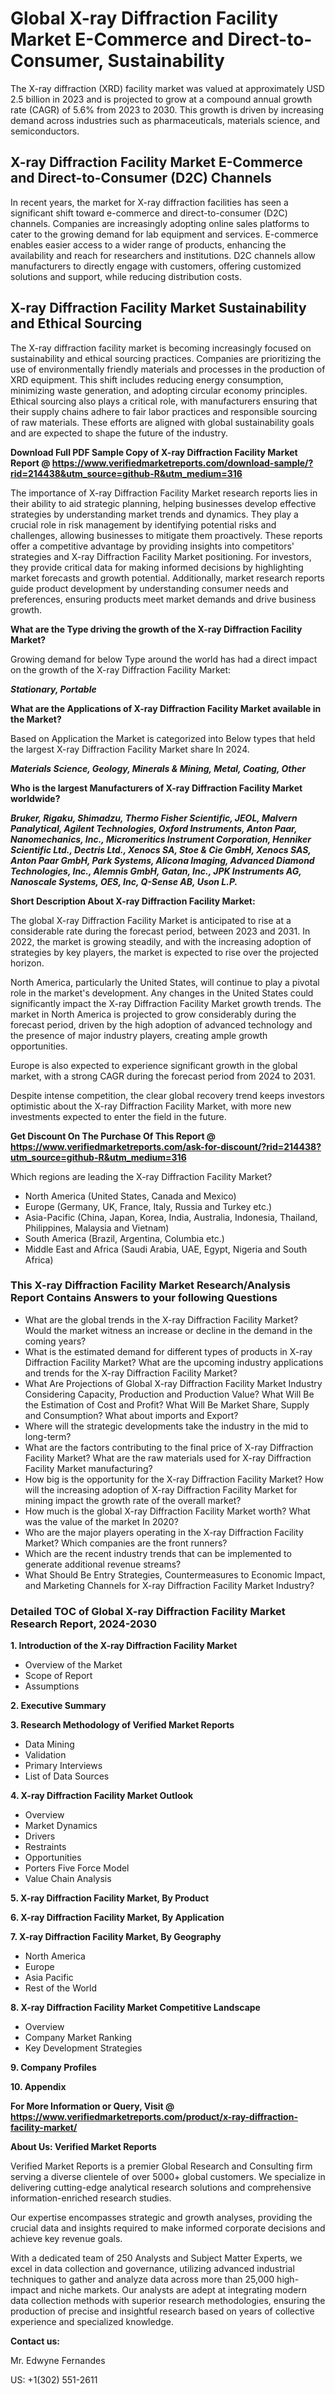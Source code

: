 <h1>Global X-ray Diffraction Facility Market E-Commerce and Direct-to-Consumer, Sustainability</h1><p class=""><p>The X-ray diffraction (XRD) facility market was valued at approximately USD 2.5 billion in 2023 and is projected to grow at a compound annual growth rate (CAGR) of 5.6% from 2023 to 2030. This growth is driven by increasing demand across industries such as pharmaceuticals, materials science, and semiconductors.</p><h2>X-ray Diffraction Facility Market E-Commerce and Direct-to-Consumer (D2C) Channels</h2><p>In recent years, the market for X-ray diffraction facilities has seen a significant shift toward e-commerce and direct-to-consumer (D2C) channels. Companies are increasingly adopting online sales platforms to cater to the growing demand for lab equipment and services. E-commerce enables easier access to a wider range of products, enhancing the availability and reach for researchers and institutions. D2C channels allow manufacturers to directly engage with customers, offering customized solutions and support, while reducing distribution costs.</p><h2>X-ray Diffraction Facility Market Sustainability and Ethical Sourcing</h2><p>The X-ray diffraction facility market is becoming increasingly focused on sustainability and ethical sourcing practices. Companies are prioritizing the use of environmentally friendly materials and processes in the production of XRD equipment. This shift includes reducing energy consumption, minimizing waste generation, and adopting circular economy principles. Ethical sourcing also plays a critical role, with manufacturers ensuring that their supply chains adhere to fair labor practices and responsible sourcing of raw materials. These efforts are aligned with global sustainability goals and are expected to shape the future of the industry.</p></p><p class=""><strong>Download Full PDF Sample Copy of X-ray Diffraction Facility Market Report @ <a href="https://www.verifiedmarketreports.com/download-sample/?rid=214438&utm_source=github-R&utm_medium=316" target="_blank">https://www.verifiedmarketreports.com/download-sample/?rid=214438&utm_source=github-R&utm_medium=316</a></strong></p><p>The importance of&nbsp;X-ray Diffraction Facility Market research reports lies in their ability to aid strategic planning, helping businesses develop effective strategies by understanding market trends and dynamics. They play a crucial role in risk management by identifying potential risks and challenges, allowing businesses to mitigate them proactively. These reports offer a competitive advantage by providing insights into competitors' strategies and X-ray Diffraction Facility Market positioning. For investors, they provide critical data for making informed decisions by highlighting market forecasts and growth potential. Additionally, market research reports guide product development by understanding consumer needs and preferences, ensuring products meet market demands and drive business growth.</p><p><strong>What are the&nbsp;Type driving the growth of the X-ray Diffraction Facility Market?</strong></p><p id="" class="">Growing demand for below Type around the world has had a direct impact on the growth of the X-ray Diffraction Facility Market:</p><p class=""><em><strong>Stationary, Portable</strong></em></p><p class=""><strong>What are the&nbsp;Applications&nbsp;of X-ray Diffraction Facility Market available in the Market?</strong></p><p id="" class="">Based on Application the Market is categorized into Below types that held the largest X-ray Diffraction Facility Market share In 2024.</p><p class=""><em><strong>Materials Science, Geology, Minerals & Mining, Metal, Coating, Other</strong></em></p><p class=""><strong>Who is the largest Manufacturers of X-ray Diffraction Facility Market worldwide?</strong></p><p><em><strong>Bruker, Rigaku, Shimadzu, Thermo Fisher Scientific, JEOL, Malvern Panalytical, Agilent Technologies, Oxford Instruments, Anton Paar, Nanomechanics, Inc., Micromeritics Instrument Corporation, Henniker Scientific Ltd., Dectris Ltd., Xenocs SA, Stoe & Cie GmbH, Xenocs SAS, Anton Paar GmbH, Park Systems, Alicona Imaging, Advanced Diamond Technologies, Inc., Alemnis GmbH, Gatan, Inc., JPK Instruments AG, Nanoscale Systems, OES, Inc, Q-Sense AB, Uson L.P.</strong></em></p><p id="" class=""><strong>Short Description About X-ray Diffraction Facility Market:</strong></p><p>The global X-ray Diffraction Facility Market is anticipated to rise at a considerable rate during the forecast period, between 2023 and 2031. In 2022, the market is growing steadily, and with the increasing adoption of strategies by key players, the market is expected to rise over the projected horizon.</p><p>North America, particularly the United States, will continue to play a pivotal role in the market's development. Any changes in the United States could significantly impact the X-ray Diffraction Facility Market growth trends. The market in North America is projected to grow considerably during the forecast period, driven by the high adoption of advanced technology and the presence of major industry players, creating ample growth opportunities.</p><p>Europe is also expected to experience significant growth in the global market, with a strong CAGR during the forecast period from 2024 to 2031.</p><p>Despite intense competition, the clear global recovery trend keeps investors optimistic about the X-ray Diffraction Facility Market, with more new investments expected to enter the field in the future.</p><p id="" class=""><strong>Get Discount On The Purchase Of This Report @ <a href="https://www.verifiedmarketreports.com/ask-for-discount/?rid=214438?utm_source=github-R&utm_medium=316" target="_blank">https://www.verifiedmarketreports.com/ask-for-discount/?rid=214438?utm_source=github-R&utm_medium=316</a></strong></p><p class="">Which regions are leading the X-ray Diffraction Facility Market?</p><ul><li>North America (United States, Canada and Mexico)</li><li>Europe (Germany, UK, France, Italy, Russia and Turkey etc.)</li><li>Asia-Pacific (China, Japan, Korea, India, Australia, Indonesia, Thailand, Philippines, Malaysia and Vietnam)</li><li>South America (Brazil, Argentina, Columbia etc.)</li><li>Middle East and Africa (Saudi Arabia, UAE, Egypt, Nigeria and South Africa)</li></ul><h3 id="" class="">This X-ray Diffraction Facility Market Research/Analysis Report Contains Answers to your following Questions</h3><ul><li>What are the global trends in the X-ray Diffraction Facility Market? Would the market witness an increase or decline in the demand in the coming years?</li><li>What is the estimated demand for different types of products in X-ray Diffraction Facility Market? What are the upcoming industry applications and trends for the X-ray Diffraction Facility Market?</li><li>What Are Projections of Global X-ray Diffraction Facility Market Industry Considering Capacity, Production and Production Value? What Will Be the Estimation of Cost and Profit? What Will Be Market Share, Supply and Consumption? What about imports and Export?</li><li>Where will the strategic developments take the industry in the mid to long-term?</li><li>What are the factors contributing to the final price of X-ray Diffraction Facility Market? What are the raw materials used for X-ray Diffraction Facility Market manufacturing?</li><li>How big is the opportunity for the X-ray Diffraction Facility Market? How will the increasing adoption of X-ray Diffraction Facility Market for mining impact the growth rate of the overall market?</li><li>How much is the global X-ray Diffraction Facility Market worth? What was the value of the market In 2020?</li><li>Who are the major players operating in the X-ray Diffraction Facility Market? Which companies are the front runners?</li><li>Which are the recent industry trends that can be implemented to generate additional revenue streams?</li><li>What Should Be Entry Strategies, Countermeasures to Economic Impact, and Marketing Channels for X-ray Diffraction Facility Market Industry?</li></ul><h3 id="" class="">Detailed TOC of Global X-ray Diffraction Facility Market Research Report, 2024-2030</h3><p id="" class=""><strong>1. Introduction of the X-ray Diffraction Facility Market</strong></p><ul><li>Overview of the Market</li><li>Scope of Report</li><li>Assumptions</li></ul><p id="" class=""><strong>2. Executive Summary</strong></p><p id="" class=""><strong>3. Research Methodology of Verified Market Reports</strong></p><ul><li>Data Mining</li><li>Validation</li><li>Primary Interviews</li><li>List of Data Sources</li></ul><p id="" class=""><strong>4. X-ray Diffraction Facility Market Outlook</strong></p><ul><li>Overview</li><li>Market Dynamics</li><li>Drivers</li><li>Restraints</li><li>Opportunities</li><li>Porters Five Force Model</li><li>Value Chain Analysis</li></ul><p id="" class=""><strong>5. X-ray Diffraction Facility Market, By Product</strong></p><p id="" class=""><strong>6. X-ray Diffraction Facility Market, By Application</strong></p><p id="" class=""><strong>7. X-ray Diffraction Facility Market, By Geography</strong></p><ul><li>North America</li><li>Europe</li><li>Asia Pacific</li><li>Rest of the World</li></ul><p id="" class=""><strong>8. X-ray Diffraction Facility Market Competitive Landscape</strong></p><ul><li>Overview</li><li>Company Market Ranking</li><li>Key Development Strategies</li></ul><p id="" class=""><strong>9. Company Profiles</strong></p><p id="" class=""><strong>10. Appendix</strong></p><p id="" class=""><strong>For More Information or Query, Visit @ <a href="https://www.verifiedmarketreports.com/product/x-ray-diffraction-facility-market/" target="_blank">https://www.verifiedmarketreports.com/product/x-ray-diffraction-facility-market/</a></strong></p><p id="" class=""><strong>About Us: Verified Market Reports</strong></p><p id="" class="">Verified Market Reports is a premier Global Research and Consulting firm serving a diverse clientele of over 5000+ global customers. We specialize in delivering cutting-edge analytical research solutions and comprehensive information-enriched research studies.</p><p id="" class="">Our expertise encompasses strategic and growth analyses, providing the crucial data and insights required to make informed corporate decisions and achieve key revenue goals.</p><p id="" class="">With a dedicated team of 250 Analysts and Subject Matter Experts, we excel in data collection and governance, utilizing advanced industrial techniques to gather and analyze data across more than 25,000 high-impact and niche markets. Our analysts are adept at integrating modern data collection methods with superior research methodologies, ensuring the production of precise and insightful research based on years of collective experience and specialized knowledge.</p><p id="" class=""><strong>Contact us:</strong></p><p id="" class="">Mr. Edwyne Fernandes</p><p id="" class="">US: +1(302) 551-2611</p>